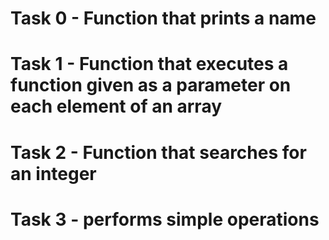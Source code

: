 # Task 0 - Function that prints a name
# Task 1 - Function that executes a function given as a parameter on each element of an array
# Task 2 - Function that searches for an integer
# Task 3 - performs simple operations

